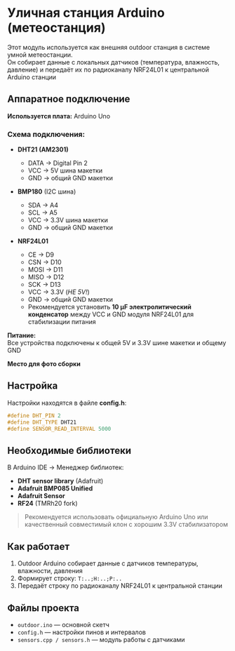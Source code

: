 # Уличная станция Arduino (метеостанция)

Этот модуль используется как внешняя outdoor станция в системе умной метеостанции.  
Он собирает данные с локальных датчиков (температура, влажность, давление) и передаёт их по радиоканалу NRF24L01 к центральной Arduino станции

## Аппаратное подключение

**Используется плата:** Arduino Uno

### Схема подключения:

- **DHT21 (AM2301)**  
    - DATA → Digital Pin 2  
    - VCC → 5V шина макетки  
    - GND → общий GND макетки  

- **BMP180** (I2C шина)  
    - SDA → A4  
    - SCL → A5  
    - VCC → 3.3V шина макетки  
    - GND → общий GND макетки  

- **NRF24L01**  
    - CE → D9  
    - CSN → D10  
    - MOSI → D11  
    - MISO → D12  
    - SCK → D13  
    - VCC → 3.3V (*НЕ 5V!*)  
    - GND → общий GND макетки  
    - Рекомендуется установить **10 μF электролитический конденсатор** между VCC и GND модуля NRF24L01 для стабилизации питания

**Питание:**  
Все устройства подключены к общей 5V и 3.3V шине макетки и общему GND

**Место для фото сборки**  


## Настройка

Настройки находятся в файле **config.h**:

```cpp
#define DHT_PIN 2
#define DHT_TYPE DHT21
#define SENSOR_READ_INTERVAL 5000
```

## Необходимые библиотеки

В Arduino IDE → Менеджер библиотек:

- **DHT sensor library** (Adafruit)
- **Adafruit BMP085 Unified**
- **Adafruit Sensor**
- **RF24** (TMRh20 fork)

> Рекомендуется использовать официальную Arduino Uno или качественный совместимый клон с хорошим 3.3V стабилизатором

## Как работает

1. Outdoor Arduino собирает данные с датчиков температуры, влажности, давления
2. Формирует строку: `T:..;H:..;P:..`
3. Передаёт строку по радиоканалу NRF24L01 к центральной станции

## Файлы проекта

- `outdoor.ino` — основной скетч
- `config.h` — настройки пинов и интервалов
- `sensors.cpp / sensors.h` — модуль работы с датчиками